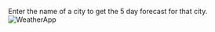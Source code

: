 Enter the name of a city to get the 5 day forecast for that city.
![WeatherApp](https://i.postimg.cc/FzXqLpQx/weatherapp.jpg)
